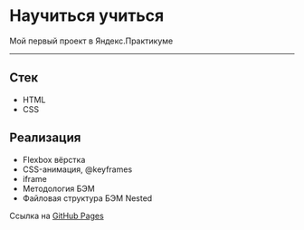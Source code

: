 # Научиться учиться

Мой первый проект в Яндекс.Практикуме

---

## Стек

- HTML
- CSS

## Реализация

- Flexbox вёрстка
- CSS-анимация, @keyframes
- iframe
- Методология БЭМ
- Файловая структура БЭМ Nested

Ссылка на [GitHub Pages](https://xonika9.github.io/how-to-learn/)
